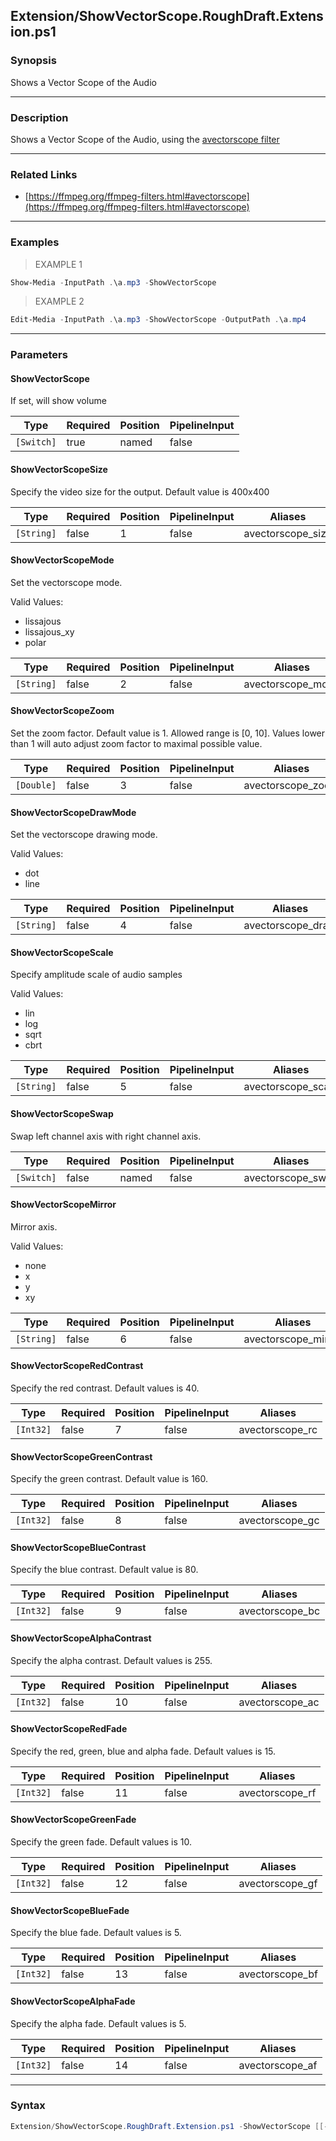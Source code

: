 Extension/ShowVectorScope.RoughDraft.Extension.ps1
--------------------------------------------------




### Synopsis
Shows a Vector Scope of the Audio



---


### Description

Shows a Vector Scope of the Audio, using the [avectorscope filter](https://ffmpeg.org/ffmpeg-filters.html#avectorscope)



---


### Related Links
* [https://ffmpeg.org/ffmpeg-filters.html#avectorscope](https://ffmpeg.org/ffmpeg-filters.html#avectorscope)





---


### Examples
> EXAMPLE 1

```PowerShell
Show-Media -InputPath .\a.mp3 -ShowVectorScope
```
> EXAMPLE 2

```PowerShell
Edit-Media -InputPath .\a.mp3 -ShowVectorScope -OutputPath .\a.mp4
```


---


### Parameters
#### **ShowVectorScope**

If set, will show volume






|Type      |Required|Position|PipelineInput|
|----------|--------|--------|-------------|
|`[Switch]`|true    |named   |false        |



#### **ShowVectorScopeSize**

Specify the video size for the output.  Default value is 400x400






|Type      |Required|Position|PipelineInput|Aliases          |
|----------|--------|--------|-------------|-----------------|
|`[String]`|false   |1       |false        |avectorscope_size|



#### **ShowVectorScopeMode**

Set the vectorscope mode.



Valid Values:

* lissajous
* lissajous_xy
* polar






|Type      |Required|Position|PipelineInput|Aliases          |
|----------|--------|--------|-------------|-----------------|
|`[String]`|false   |2       |false        |avectorscope_mode|



#### **ShowVectorScopeZoom**

Set the zoom factor.
Default value is 1.
Allowed range is [0, 10].
Values lower than 1 will auto adjust zoom factor to maximal possible value.






|Type      |Required|Position|PipelineInput|Aliases          |
|----------|--------|--------|-------------|-----------------|
|`[Double]`|false   |3       |false        |avectorscope_zoom|



#### **ShowVectorScopeDrawMode**

Set the vectorscope drawing mode.



Valid Values:

* dot
* line






|Type      |Required|Position|PipelineInput|Aliases          |
|----------|--------|--------|-------------|-----------------|
|`[String]`|false   |4       |false        |avectorscope_draw|



#### **ShowVectorScopeScale**

Specify amplitude scale of audio samples



Valid Values:

* lin
* log
* sqrt
* cbrt






|Type      |Required|Position|PipelineInput|Aliases           |
|----------|--------|--------|-------------|------------------|
|`[String]`|false   |5       |false        |avectorscope_scale|



#### **ShowVectorScopeSwap**

Swap left channel axis with right channel axis.






|Type      |Required|Position|PipelineInput|Aliases          |
|----------|--------|--------|-------------|-----------------|
|`[Switch]`|false   |named   |false        |avectorscope_swap|



#### **ShowVectorScopeMirror**

Mirror axis.



Valid Values:

* none
* x
* y
* xy






|Type      |Required|Position|PipelineInput|Aliases            |
|----------|--------|--------|-------------|-------------------|
|`[String]`|false   |6       |false        |avectorscope_mirror|



#### **ShowVectorScopeRedContrast**

Specify the red contrast. Default values is 40.






|Type     |Required|Position|PipelineInput|Aliases        |
|---------|--------|--------|-------------|---------------|
|`[Int32]`|false   |7       |false        |avectorscope_rc|



#### **ShowVectorScopeGreenContrast**

Specify the green contrast. Default value is 160.






|Type     |Required|Position|PipelineInput|Aliases        |
|---------|--------|--------|-------------|---------------|
|`[Int32]`|false   |8       |false        |avectorscope_gc|



#### **ShowVectorScopeBlueContrast**

Specify the blue contrast. Default value is 80.






|Type     |Required|Position|PipelineInput|Aliases        |
|---------|--------|--------|-------------|---------------|
|`[Int32]`|false   |9       |false        |avectorscope_bc|



#### **ShowVectorScopeAlphaContrast**

Specify the alpha contrast. Default values is 255.






|Type     |Required|Position|PipelineInput|Aliases        |
|---------|--------|--------|-------------|---------------|
|`[Int32]`|false   |10      |false        |avectorscope_ac|



#### **ShowVectorScopeRedFade**

Specify the red, green, blue and alpha fade. Default values is 15.






|Type     |Required|Position|PipelineInput|Aliases        |
|---------|--------|--------|-------------|---------------|
|`[Int32]`|false   |11      |false        |avectorscope_rf|



#### **ShowVectorScopeGreenFade**

Specify the green fade. Default values is 10.






|Type     |Required|Position|PipelineInput|Aliases        |
|---------|--------|--------|-------------|---------------|
|`[Int32]`|false   |12      |false        |avectorscope_gf|



#### **ShowVectorScopeBlueFade**

Specify the blue fade. Default values is 5.






|Type     |Required|Position|PipelineInput|Aliases        |
|---------|--------|--------|-------------|---------------|
|`[Int32]`|false   |13      |false        |avectorscope_bf|



#### **ShowVectorScopeAlphaFade**

Specify the alpha fade. Default values is 5.






|Type     |Required|Position|PipelineInput|Aliases        |
|---------|--------|--------|-------------|---------------|
|`[Int32]`|false   |14      |false        |avectorscope_af|





---


### Syntax
```PowerShell
Extension/ShowVectorScope.RoughDraft.Extension.ps1 -ShowVectorScope [[-ShowVectorScopeSize] <String>] [[-ShowVectorScopeMode] <String>] [[-ShowVectorScopeZoom] <Double>] [[-ShowVectorScopeDrawMode] <String>] [[-ShowVectorScopeScale] <String>] [-ShowVectorScopeSwap] [[-ShowVectorScopeMirror] <String>] [[-ShowVectorScopeRedContrast] <Int32>] [[-ShowVectorScopeGreenContrast] <Int32>] [[-ShowVectorScopeBlueContrast] <Int32>] [[-ShowVectorScopeAlphaContrast] <Int32>] [[-ShowVectorScopeRedFade] <Int32>] [[-ShowVectorScopeGreenFade] <Int32>] [[-ShowVectorScopeBlueFade] <Int32>] [[-ShowVectorScopeAlphaFade] <Int32>] [<CommonParameters>]
```
